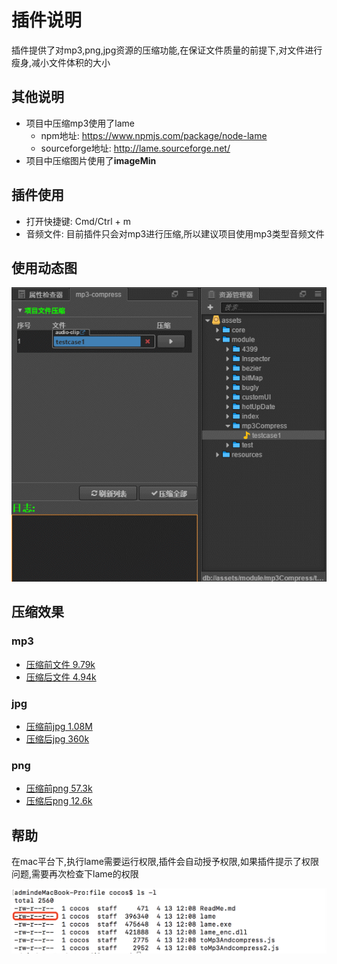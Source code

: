 # 插件说明
插件提供了对mp3,png,jpg资源的压缩功能,在保证文件质量的前提下,对文件进行瘦身,减小文件体积的大小

## 其他说明
- 项目中压缩mp3使用了lame
    - npm地址: https://www.npmjs.com/package/node-lame
    - sourceforge地址: http://lame.sourceforge.net/
- 项目中压缩图片使用了**imageMin**

## 插件使用
- 打开快捷键: Cmd/Ctrl + m
- 音频文件: 目前插件只会对mp3进行压缩,所以建议项目使用mp3类型音频文件

## 使用动态图
![使用小视频](../../doc/res-Compress/插件使用.gif)  

## 压缩效果
### mp3
- [压缩前文件 9.79k](../../doc/res-Compress/testcase.mp3)
- [压缩后文件 4.94k](../../doc/res-Compress/testcase-compress.mp3)

### jpg
- [压缩前jpg 1.08M](../../doc/res-Compress/test.jpg)
- [压缩后jpg 360k](../../doc/res-Compress/test-compress.jpg)

### png
- [压缩前png 57.3k](../../doc/res-Compress/test.png)
- [压缩后png 12.6k](../../doc/res-Compress/test-compress.png)

## 帮助
在mac平台下,执行lame需要运行权限,插件会自动授予权限,如果插件提示了权限问题,需要再次检查下lame的权限

![权限问题](../../doc/res-Compress/mac.png)


